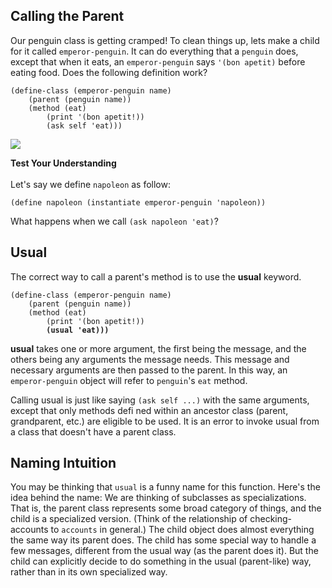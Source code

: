 ## Calling the Parent

Our penguin class is getting cramped! To clean things up, lets make a child for it called `emperor-penguin`. It can do everything that a `penguin` does, except that when it eats, an `emperor-penguin` says `'(bon apetit)` before eating food. Does the following definition work?

    
    
    (define-class (emperor-penguin name)
        (parent (penguin name))
        (method (eat)
            (print '(bon apetit!))
            (ask self 'eat)))
    

![](http://www.windows2universe.org/earth/polar/images/emperor_nsf_lg.jpg)

<div class="mc">
<strong>Test Your Understanding</strong><br><br>
Let's say we define <code>napoleon</code> as follow:

<pre><code>(define napoleon (instantiate emperor-penguin 'napoleon))</code></pre>

What happens when we call <code>(ask napoleon 'eat)</code>?

<ans text="prints '(bon apetit) only" explanation=""></ans>
<ans text="prints '(bon apetit) and '(That tuna was delicious!)" explanation=""></ans>
<ans text="Loops infinitely" explanation="Remember that when we ask an object a certain message, we see if that class knows how to handle that message. If not, then we check if their parent does. Here, we ask the emperor-penguin to eat. The class accepts the message, prints '(bon apetit) and tries to find if napoleon knows how to handle the eat message. But self refers to napoleon, which is of emperor-penguin class, so we go to that class's eat message again! We print '(bon apetit) again, and loops infinitely." correct></ans>
<ans text="Throws an error" explanation=""></ans>
</div>

## Usual

The correct way to call a parent's method is to use the **usual** keyword.

    
<pre><code>(define-class (emperor-penguin name)
    (parent (penguin name))
    (method (eat)
        (print '(bon apetit!))
        <strong>(usual 'eat)))</strong></code></pre>

**usual** takes one or more argument, the first being the message, and the others being any arguments the message needs. This message and necessary arguments are then passed to the parent. In this way, an `emperor-penguin` object will refer to `penguin`'s `eat` method.

Calling usual is just like saying `(ask self ...)` with the same arguments,
except that only methods defi ned within an ancestor class (parent,
grandparent, etc.) are eligible to be used. It is an error to invoke usual
from a class that doesn't have a parent class.

## Naming Intuition

You may be thinking that `usual` is a funny name for this function. Here's the idea behind the name: We are thinking of subclasses as specializations. That is, the parent class represents some broad category of things, and the child is a specialized version. (Think of the relationship of checking-accounts to `accounts` in general.) The child object does almost everything the same way its parent does. The child has some special way to handle a few messages, different from the usual way (as the parent does it). But the child can explicitly decide to do something in the usual (parent-like) way, rather than in its own specialized way.